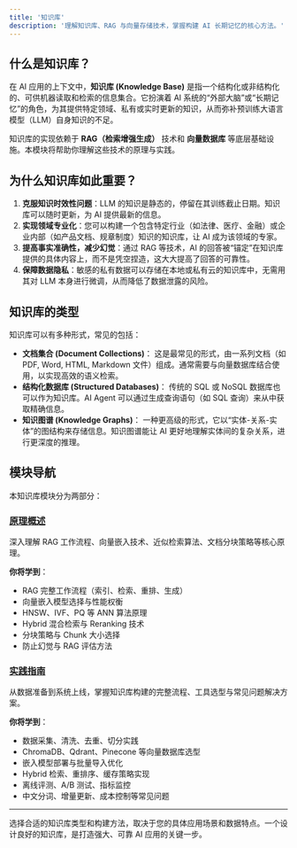 ```yaml
---
title: '知识库'
description: '理解知识库、RAG 与向量存储技术，掌握构建 AI 长期记忆的核心方法。'
---
```


## 什么是知识库？

在 AI 应用的上下文中，**知识库 (Knowledge Base)** 是指一个结构化或非结构化的、可供机器读取和检索的信息集合。它扮演着 AI 系统的“外部大脑”或“长期记忆”的角色，为其提供特定领域、私有或实时更新的知识，从而弥补预训练大语言模型（LLM）自身知识的不足。

知识库的实现依赖于 **RAG（检索增强生成）** 技术和 **向量数据库** 等底层基础设施。本模块将帮助你理解这些技术的原理与实践。

## 为什么知识库如此重要？

1.  **克服知识时效性问题**：LLM 的知识是静态的，停留在其训练截止日期。知识库可以随时更新，为 AI 提供最新的信息。
2.  **实现领域专业化**：您可以构建一个包含特定行业（如法律、医疗、金融）或企业内部（如产品文档、规章制度）知识的知识库，让 AI 成为该领域的专家。
3.  **提高事实准确性，减少幻觉**：通过 RAG 等技术，AI 的回答被“锚定”在知识库提供的具体内容上，而不是凭空捏造，这大大提高了回答的可靠性。
4.  **保障数据隐私**：敏感的私有数据可以存储在本地或私有云的知识库中，无需用其对 LLM 本身进行微调，从而降低了数据泄露的风险。

## 知识库的类型

知识库可以有多种形式，常见的包括：

- **文档集合 (Document Collections)**：
  这是最常见的形式，由一系列文档（如 PDF, Word, HTML, Markdown 文件）组成。通常需要与向量数据库结合使用，以实现高效的语义检索。
- **结构化数据库 (Structured Databases)**：
  传统的 SQL 或 NoSQL 数据库也可以作为知识库。AI Agent 可以通过生成查询语句（如 SQL 查询）来从中获取精确信息。
- **知识图谱 (Knowledge Graphs)**：
  一种更高级的形式，它以“实体-关系-实体”的图结构来存储信息。知识图谱能让 AI 更好地理解实体间的复杂关系，进行更深度的推理。


## 模块导航

本知识库模块分为两部分：

### [原理概述](/advanced/knowledge-bases/principles)

深入理解 RAG 工作流程、向量嵌入技术、近似检索算法、文档分块策略等核心原理。

**你将学到**：
- RAG 完整工作流程（索引、检索、重排、生成）
- 向量嵌入模型选择与性能权衡
- HNSW、IVF、PQ 等 ANN 算法原理
- Hybrid 混合检索与 Reranking 技术
- 分块策略与 Chunk 大小选择
- 防止幻觉与 RAG 评估方法

### [实践指南](/advanced/knowledge-bases/implementation)

从数据准备到系统上线，掌握知识库构建的完整流程、工具选型与常见问题解决方案。

**你将学到**：
- 数据采集、清洗、去重、切分实践
- ChromaDB、Qdrant、Pinecone 等向量数据库选型
- 嵌入模型部署与批量导入优化
- Hybrid 检索、重排序、缓存策略实现
- 离线评测、A/B 测试、指标监控
- 中文分词、增量更新、成本控制等常见问题

---

选择合适的知识库类型和构建方法，取决于您的具体应用场景和数据特点。一个设计良好的知识库，是打造强大、可靠 AI 应用的关键一步。
